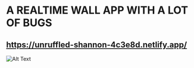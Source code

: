 # A REALTIME WALL APP WITH A LOT OF BUGS

## https://unruffled-shannon-4c3e8d.netlify.app/

![Alt Text](https://media.giphy.com/media/A0ls0vpwElrHBE6BdL/giphy.gif)
